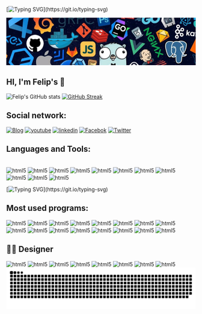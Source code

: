 [![Typing SVG](https://readme-typing-svg.demolab.com?font=Tourney&size=41&pause=1000&background=FF2D2D9F&multiline=true&width=488&height=64&lines=Welcome+to+my+profile.)](https://git.io/typing-svg)

![](./src/header.png)
## HI, I'm Felip's 🙋
![Felip's  GitHub stats](https://github-readme-stats.vercel.app/api?username=felipe123tadeu&show_icons=true&theme=gruvbox)
[![GitHub Streak](https://streak-stats.demolab.com?user=felipe123tadeu&theme=cobalt&exclude_days=Sun%2CMon%2CTue%2CWed%2CThu%2CFri%2CSat)](https://git.io/streak-stats)
## Social network:
[![Blog](https://img.shields.io/badge/Instagram-E4405F?style=for-the-badge&logo=instagram&logoColor=white)](https://www.instagram.com/piet_ph/?hl=pt-br)
[![youtube](https://img.shields.io/badge/YouTube-FF0000?style=for-the-badge&logo=youtube&logoColor=white)](https://www.youtube.com/channel/UCKlBOQoLuOihdXtkPOH0Peg)
[![linkedin](https://img.shields.io/badge/LinkedIn-0077B5?style=for-the-badge&logo=linkedin&logoColor=white)](https://www.linkedin.com/in/felipetadeu01/)
[![Facebok](https://img.shields.io/badge/Facebook-1877F2?style=for-the-badge&logo=facebook&logoColor=white)](https://www.facebook.com/phelypethadeu123/)
[![Twitter](https://img.shields.io/badge/Twitter-1DA1F2?style=for-the-badge&logo=twitter&logoColor=white)](https://twitter.com/phelipetadeus2/)

## Languages and Tools:
<div style="display: inline_block"><br/>
    <img align="center"alt="html5"src="https://img.shields.io/badge/HTML5-E34F26?style=for-the-badge&logo=html5&logoColor=white" />
    <img align="center"alt="html5"src="https://img.shields.io/badge/CSS3-1572B6?style=for-the-badge&logo=css3&logoColor=white" />
    <img align="center"alt="html5"src="https://img.shields.io/badge/C%2B%2B-00599C?style=for-the-badge&logo=c%2B%2B&logoColor=white" />
    <img align="center"alt="html5"src="https://img.shields.io/badge/C%2B%2B-00599C?style=for-the-badge&logo=c%2B%2B&logoColor=white" />
    <img align="center"alt="html5"src="https://img.shields.io/badge/PHP-777BB4?style=for-the-badge&logo=php&logoColor=white" />
    <img align="center"alt="html5"src="https://img.shields.io/badge/Java-ED8B00?style=for-the-badge&logo=openjdk&logoColor=white" />
    <img align="center"alt="html5"src="https://img.shields.io/badge/Python-14354C?style=for-the-badge&logo=python&logoColor=white" />  
    <img align="center"alt="html5"src="https://img.shields.io/badge/Markdown-000000?style=for-the-badge&logo=markdown&logoColor=white" />  
    <img align="center"alt="html5"src="https://img.shields.io/badge/Bootstrap-563D7C?style=for-the-badge&logo=bootstrap&logoColor=white" /> 
    <img align="center"alt="html5"src="https://img.shields.io/badge/MySQL-00000F?style=for-the-badge&logo=mysql&logoColor=white"/>
    <img align="center"alt="html5"src="https://img.shields.io/badge/Wordpress-21759B?style=for-the-badge&logo=wordpress&logoColor=white"><br/> 
<div>

[![Typing SVG](https://readme-typing-svg.demolab.com?font=Mali&pause=1000&width=435&lines=Learning+is+never+too+much...)](https://git.io/typing-svg)
      
## Most used programs:
<div style="display: inline_block">
    <img align="center"alt="html5"src="https://img.shields.io/badge/Adobe%20Photoshop-31A8FF?style=for-the-badge&logo=Adobe%20Photoshop&logoColor=black" />
    <img align="center"alt="html5"src="https://img.shields.io/badge/Adobe%20Lightroom-31A8FF?style=for-the-badge&logo=Adobe%20Lightroom&logoColor=black" />
    <img align="center"alt="html5"src="https://img.shields.io/badge/Adobe%20after%20affects-CF96FD?style=for-the-badge&logo=Adobe%20after%20effects&logoColor=black" />
    <img align="center"alt="html5"src="https://img.shields.io/badge/Canva-%2300C4CC.svg?&style=for-the-badge&logo=Canva&logoColor=white" />
    <img align="center"alt="html5"src="https://img.shields.io/badge/Figma-F24E1E?style=for-the-badge&logo=figma&logoColor=white" />
    <img align="center"alt="html5"src="https://img.shields.io/badge/Colab-F9AB00?style=for-the-badge&logo=googlecolab&color=525252" />
    <img align="center"alt="html5"src="https://img.shields.io/badge/Microsoft_Word-2B579A?style=for-the-badge&logo=microsoft-word&logoColor=white" />
    <img align="center"alt="html5"src="https://img.shields.io/badge/Microsoft_Excel-217346?style=for-the-badge&logo=microsoft-excel&logoColor=white" />
    <img align="center"alt="html5"src="https://img.shields.io/badge/Microsoft_Office-D83B01?style=for-the-badge&logo=microsoft-office&logoColor=white" />
    <img align="center"alt="html5"src="https://img.shields.io/badge/Microsoft_SQL_Server-CC2927?style=for-the-badge&logo=microsoft-sql-server&logoColor=white" />
    <img align="center"alt="html5"src="https://img.shields.io/badge/Notion-000000?style=for-the-badge&logo=notion&logoColor=white" />
    <img align="center"alt="html5"src="https://img.shields.io/badge/Trello-0052CC?style=for-the-badge&logo=trello&logoColor=white" />
    <img align="center"alt="html5"src="https://img.shields.io/badge/Microsoft_PowerPoint-B7472A?style=for-the-badge&logo=microsoft-powerpoint&logoColor=white" />
     <img align="center"alt="html5"src="https://img.shields.io/badge/Microsoft_Visio-3955A3?style=for-the-badge&logo=microsoft-visio&logoColor=white" />
     <img align="center"alt="html5"src="https://img.shields.io/badge/Microsoft_Edge-0078D7?style=for-the-badge&logo=Microsoft-edge&logoColor=white" />
     <img align="center"alt="html5"src="https://img.shields.io/badge/GIT-E44C30?style=for-the-badge&logo=git&logoColor=white" />    
<div>
    
   ## 🎨🎨 Designer
   <div style="display: inline_block">
       <img align="center"alt="html5"src= "https://aleen42.github.io/badges/src/behance.svg"/>
       <img align="center"alt="html5"src= "https://aleen42.github.io/badges/src/photoshop.svg"/>
       <img align="center"alt="html5"src= "https://aleen42.github.io/badges/src/illustrator.svg"/>
       <img align="center"alt="html5"src= "https://aleen42.github.io/badges/src/dreamweaver.svg"/>
       <img align="center"alt="html5"src= "https://aleen42.github.io/badges/src/after_effects.svg"/>
       <img align="center"alt="html5"src= "https://aleen42.github.io/badges/src/premiere.svg"/>
       <img align="center"alt="html5"src= "https://aleen42.github.io/badges/src/flash.svg"/>
       <img align="center"alt="html5"src= "https://aleen42.github.io/badges/src/zeplin.svg"/>
   <div>
    <picture>
              <source media="(prefers-color-scheme: dark)" srcset="https://raw.githubusercontent.com/felipe123tadeu/felipe123tadeu/output/github-contribution-grid-snake-dark.svg">
              <source media="(prefers-color-scheme: light)" srcset="https://raw.githubusercontent.com/felipe123tadeu/felipe123tadeu/output/github-contribution-grid-snake.svg">
              <img alt="github contribution grid snake animation" src="https://raw.githubusercontent.com/felipe123tadeu/felipe123tadeu/output/github-contribution-grid-snake.svg">
    </picture>

